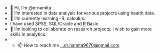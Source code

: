 - 👋 Hi, I’m @drnamita
- 👀 I’m interested in data analysis for various projects using health data.
- 🌱 I’m currently learning -R, calculus.
- I have used SPSS, SQL/Oracle and R Basic
- 💞️ I’m looking to collaborate on research projects. i wish to gain more skills in analytics.
- - 📫 How to reach me ...dr.namita9670@gmail.com

<!---
drnamita/drnamita is a ✨ special ✨ repository because its `README.md` (this file) appears on your GitHub profile.
You can click the Preview link to take a look at your changes.
--->
